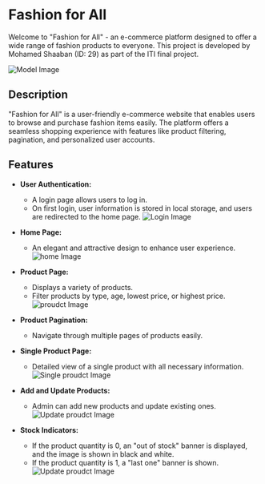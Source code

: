# Fashion for All

Welcome to "Fashion for All" - an e-commerce platform designed to offer a wide range of fashion products to everyone. This project is developed by Mohamed Shaaban (ID: 29) as part of the ITI final project.

![Model Image]("./Readme-images/Moukup.png")

## Description

"Fashion for All" is a user-friendly e-commerce website that enables users to browse and purchase fashion items easily. The platform offers a seamless shopping experience with features like product filtering, pagination, and personalized user accounts.

## Features

- **User Authentication:**

  - A login page allows users to log in.
  - On first login, user information is stored in local storage, and users are redirected to the home page.
    ![Login Image]("./Readme-images/Login.png")

- **Home Page:**

  - An elegant and attractive design to enhance user experience.
    ![home Image]("./Readme-images/Home-Page.png")

- **Product Page:**

  - Displays a variety of products.
  - Filter products by type, age, lowest price, or highest price.
    ![proudct Image]("./Readme-images/Product-page.png")

- **Product Pagination:**

  - Navigate through multiple pages of products easily.

- **Single Product Page:**

  - Detailed view of a single product with all necessary information.
    ![Single proudct Image]("./Readme-images/Single-Product.jpeg")

- **Add and Update Products:**

  - Admin can add new products and update existing ones.
    ![Update proudct Image]("./Readme-images/Update.jpeg")

- **Stock Indicators:**
  - If the product quantity is 0, an "out of stock" banner is displayed, and the image is shown in black and white.
  - If the product quantity is 1, a "last one" banner is shown.
    ![Update proudct Image]("./Readme-images/oUTOFSTCK.jpeg")
